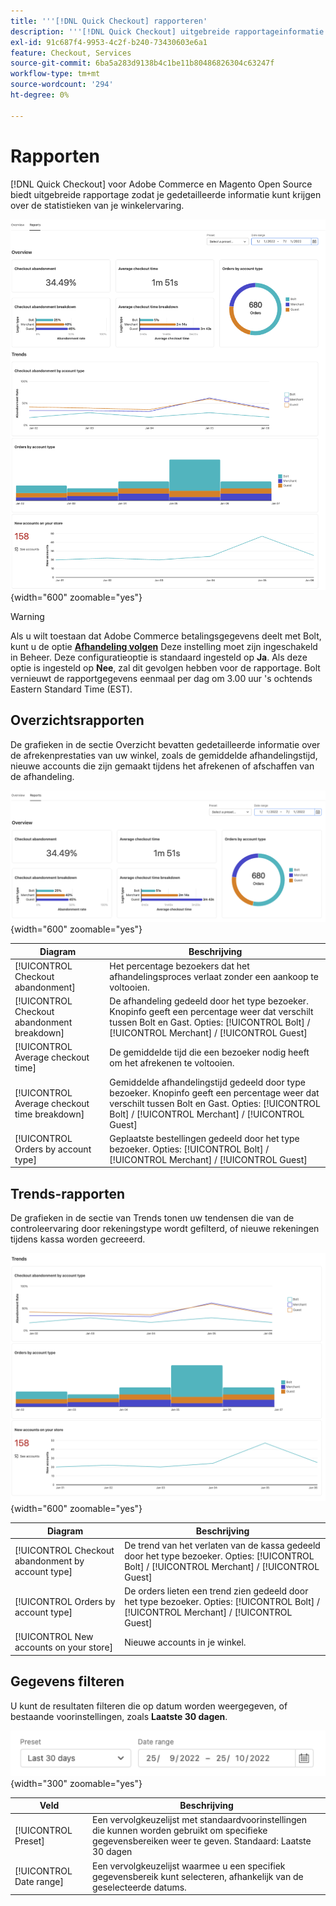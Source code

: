 ```yaml
---
title: '''[!DNL Quick Checkout] rapporteren'
description: '''[!DNL Quick Checkout] uitgebreide rapportageinformatie biedt. "'
exl-id: 91c687f4-9953-4c2f-b240-73430603e6a1
feature: Checkout, Services
source-git-commit: 6ba5a283d9138b4c1be11b80486826304c63247f
workflow-type: tm+mt
source-wordcount: '294'
ht-degree: 0%

---
```


# Rapporten

[!DNL Quick Checkout] voor Adobe Commerce en Magento Open Source biedt uitgebreide rapportage zodat je gedetailleerde informatie kunt krijgen over de statistieken van je winkelervaring.

![Rapporten, weergave](assets/reports-view-big-checkout.png){width="600" zoomable="yes"}

>[!WARNING]
>
> Als u wilt toestaan dat Adobe Commerce betalingsgegevens deelt met Bolt, kunt u de optie [**Afhandeling volgen**](../quick-checkout/settings-quick-checkout.md)  Deze instelling moet zijn ingeschakeld in Beheer. Deze configuratieoptie is standaard ingesteld op **Ja**. Als deze optie is ingesteld op **Nee**, zal dit gevolgen hebben voor de rapportage. Bolt vernieuwt de rapportgegevens eenmaal per dag om 3.00 uur &#39;s ochtends Eastern Standard Time (EST).

## Overzichtsrapporten

De grafieken in de sectie Overzicht bevatten gedetailleerde informatie over de afrekenprestaties van uw winkel, zoals de gemiddelde afhandelingstijd, nieuwe accounts die zijn gemaakt tijdens het afrekenen of afschaffen van de afhandeling.

![Overzicht van rapporten](assets/overview-report-checkout.png){width="600" zoomable="yes"}

| Diagram | Beschrijving |
|---|---|
| [!UICONTROL Checkout abandonment] | Het percentage bezoekers dat het afhandelingsproces verlaat zonder een aankoop te voltooien. |
| [!UICONTROL Checkout abandonment breakdown] | De afhandeling gedeeld door het type bezoeker. Knopinfo geeft een percentage weer dat verschilt tussen Bolt en Gast. Opties: [!UICONTROL Bolt] / [!UICONTROL Merchant] / [!UICONTROL Guest] |
| [!UICONTROL Average checkout time] | De gemiddelde tijd die een bezoeker nodig heeft om het afrekenen te voltooien. |
| [!UICONTROL Average checkout time breakdown] | Gemiddelde afhandelingstijd gedeeld door type bezoeker. Knopinfo geeft een percentage weer dat verschilt tussen Bolt en Gast. Opties: [!UICONTROL Bolt] / [!UICONTROL Merchant] / [!UICONTROL Guest] |
| [!UICONTROL Orders by account type] | Geplaatste bestellingen gedeeld door het type bezoeker. Opties: [!UICONTROL Bolt] / [!UICONTROL Merchant] / [!UICONTROL Guest] |

## Trends-rapporten

De grafieken in de sectie van Trends tonen uw tendensen die van de controleervaring door rekeningstype wordt gefilterd, of nieuwe rekeningen tijdens kassa worden gecreeerd.

![Rapporttrends](assets/trends-report-checkout.png){width="600" zoomable="yes"}

| Diagram | Beschrijving |
|---|---|
| [!UICONTROL Checkout abandonment by account type] | De trend van het verlaten van de kassa gedeeld door het type bezoeker. Opties: [!UICONTROL Bolt] / [!UICONTROL Merchant] / [!UICONTROL Guest] |
| [!UICONTROL Orders by account type] | De orders lieten een trend zien gedeeld door het type bezoeker. Opties: [!UICONTROL Bolt] / [!UICONTROL Merchant] / [!UICONTROL Guest] |
| [!UICONTROL New accounts on your store] | Nieuwe accounts in je winkel. |

## Gegevens filteren

U kunt de resultaten filteren die op datum worden weergegeven, of bestaande voorinstellingen, zoals **Laatste 30 dagen**.

![Filterweergave](assets/filter-view.png){width="300" zoomable="yes"}

| Veld | Beschrijving |
|---|---|
| [!UICONTROL Preset] | Een vervolgkeuzelijst met standaardvoorinstellingen die kunnen worden gebruikt om specifieke gegevensbereiken weer te geven. Standaard: Laatste 30 dagen |
| [!UICONTROL Date range] | Een vervolgkeuzelijst waarmee u een specifiek gegevensbereik kunt selecteren, afhankelijk van de geselecteerde datums. |
